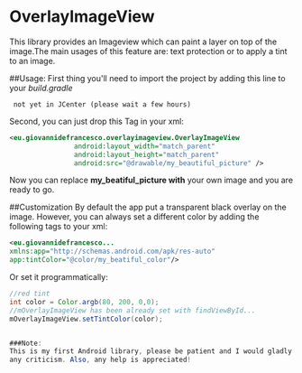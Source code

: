 # OverlayImageView

This library provides an Imageview which can  paint a layer on top of the image.The main usages of this feature are: text protection or to apply a tint to an image.

##Usage:
First thing you'll need to import the project by adding this line to your *build.gradle*

```
 not yet in JCenter (please wait a few hours)
``` 
Second, you can just drop this Tag in your xml:

```xml
<eu.giovannidefrancesco.overlayimageview.OverlayImageView
                android:layout_width="match_parent"
                android:layout_height="match_parent"
                android:src="@drawable/my_beautiful_picture" />
```

Now you can replace **my_beatiful_picture with** your own image and you are ready to go.

##Customization
By default the app put a transparent black overlay on the image. However, you can always set a different color by adding the following tags to your xml:

```xml
<eu.giovannidefrancesco...
xmlns:app="http://schemas.android.com/apk/res-auto"
app:tintColor="@color/my_beatiful_color"/>
```
Or set it programmatically:
```java
//red tint
int color = Color.argb(80, 200, 0,0);
//mOverlayImageView has been already set with findViewById...
mOverlayImageView.setTintColor(color);


###Note:
This is my first Android library, please be patient and I would gladly accept
any criticism. Also, any help is appreciated!

